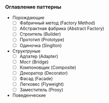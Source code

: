 ### Оглавление паттерны

  - Порождающие
    -  [ ] Фабричный метод (Factory Method)
    -  [ ] Абстрактная фабрика (Abstract Factory)
    -  [ ] Строитель (Builder)
    -  [ ] Прототип (Prototype)
    -  [ ] Одиночка (Singlton)
  - Структруные
    -  [ ] Адпатер (Adapter)
    -  [ ] Мост (Bridge)
    -  [ ] Компоновщик (Composite)
    -  [ ] Декоратор (Decorator)
    -  [ ] Фасад (Facade)
    -  [ ] Легковес (Flyweight)
    -  [ ] Заместитель (Proxy)
  - Поведенческие
